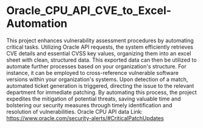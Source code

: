 # Oracle_CPU_API_CVE_to_Excel-Automation
This project enhances vulnerability assessment procedures by automating critical tasks. Utilizing Oracle API requests, the system efficiently retrieves CVE details and essential CVSS key values, organizing them into an excel sheet with clean, structured data. This exported data can then be utilized to automate further processes based on your organization's structure. For instance, it can be employed to cross-reference vulnerable software versions within your organization's systems. Upon detection of a match, automated ticket generation is triggered, directing the issue to the relevant department for immediate patching. By automating this process, the project expedites the mitigation of potential threats, saving valuable time and bolstering our security measures through timely identification and resolution of vulnerabilities.
Oracle CPU API data Link: https://www.oracle.com/security-alerts/#CriticalPatchUpdates
